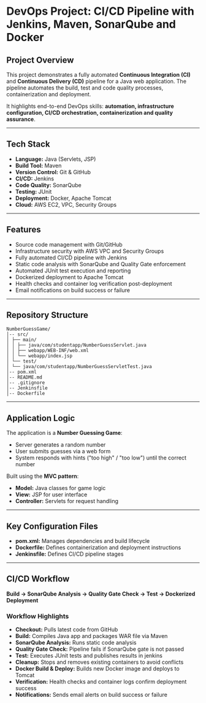 # DevOps Project: CI/CD Pipeline with Jenkins, Maven, SonarQube and Docker

## Project Overview
This project demonstrates a fully automated **Continuous Integration (CI)** and **Continuous Delivery (CD)** pipeline for a Java web application. The pipeline automates the build, test and code quality processes, containerization and deployment.  

It highlights end-to-end DevOps skills: **automation, infrastructure configuration, CI/CD orchestration, containerization and quality assurance**.

---

## Tech Stack
- **Language:** Java (Servlets, JSP)  
- **Build Tool:** Maven  
- **Version Control:** Git & GitHub  
- **CI/CD:** Jenkins  
- **Code Quality:** SonarQube  
- **Testing:** JUnit  
- **Deployment:** Docker, Apache Tomcat  
- **Cloud:** AWS EC2, VPC, Security Groups  

---

## Features
- Source code management with Git/GitHub  
- Infrastructure security with AWS VPC and Security Groups  
- Fully automated CI/CD pipeline with Jenkins  
- Static code analysis with SonarQube and Quality Gate enforcement  
- Automated JUnit test execution and reporting  
- Dockerized deployment to Apache Tomcat  
- Health checks and container log verification post-deployment  
- Email notifications on build success or failure    

---

## Repository Structure
```
NumberGuessGame/
│-- src/
│ ├── main/
│ │ ├── java/com/studentapp/NumberGuessServlet.java
│ │ ├── webapp/WEB-INF/web.xml
│ │ └── webapp/index.jsp
│ └── test/
│ └── java/com/studentapp/NumberGuessServletTest.java
│-- pom.xml
│-- README.md
│-- .gitignore
│-- Jenkinsfile
│-- Dockerfile
```

---

## Application Logic
The application is a **Number Guessing Game**:  
- Server generates a random number  
- User submits guesses via a web form  
- System responds with hints ("too high" / "too low") until the correct number  

Built using the **MVC pattern**:  
- **Model:** Java classes for game logic  
- **View:** JSP for user interface  
- **Controller:** Servlets for request handling  

---

## Key Configuration Files
- **pom.xml:** Manages dependencies and build lifecycle  
- **Dockerfile:** Defines containerization and deployment instructions  
- **Jenkinsfile:** Defines CI/CD pipeline stages  

---

## CI/CD Workflow
**Build → SonarQube Analysis → Quality Gate Check → Test → Dockerized Deployment**  

### Workflow Highlights
- **Checkout:** Pulls latest code from GitHub  
- **Build:** Compiles Java app and packages WAR file via Maven  
- **SonarQube Analysis:** Runs static code analysis  
- **Quality Gate Check:** Pipeline fails if SonarQube gate is not passed  
- **Test:** Executes JUnit tests and publishes results in jenkins  
- **Cleanup:** Stops and removes existing containers to avoid conflicts  
- **Docker Build & Deploy:** Builds new Docker image and deploys to Tomcat  
- **Verification:** Health checks and container logs confirm deployment success  
- **Notifications:** Sends email alerts on build success or failure  

